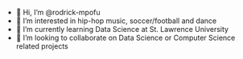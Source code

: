 - 👋 Hi, I’m @rodrick-mpofu
- 👀 I’m interested in hip-hop music, soccer/football and dance
- 🌱 I’m currently learning Data Science at St. Lawrence University
- 💞️ I’m looking to collaborate on Data Science or Computer Science related projects

<!---
rodrick-mpofu/rodrick-mpofu is a ✨ special ✨ repository because its `README.md` (this file) appears on your GitHub profile.
You can click the Preview link to take a look at your changes.
--->
